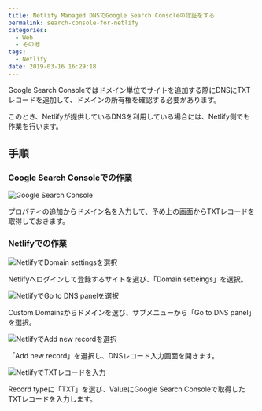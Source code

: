 ```yaml
---
title: Netlify Managed DNSでGoogle Search Consoleの認証をする
permalink: search-console-for-netlify
categories:
  - Web
  - その他
tags:
  - Netlify
date: 2019-03-16 16:29:18
---
```

Google Search Consoleではドメイン単位でサイトを追加する際にDNSにTXTレコードを追加して、ドメインの所有権を確認する必要があります。

このとき、Netlifyが提供しているDNSを利用している場合には、Netlify側でも作業を行います。

## 手順
### Google Search Consoleでの作業

![Google Search Console](1.png)

プロパティの追加からドメイン名を入力して、予め上の画面からTXTレコードを取得しておきます。

### Netlifyでの作業

![NetlifyでDomain settingsを選択](2.png)

Netlifyへログインして登録するサイトを選び、「Domain setteings」を選択。

![NetlifyでGo to DNS panelを選択](3.png)

Custom Domainsからドメインを選び、サブメニューから「Go to DNS panel」を選択。

![NetlifyでAdd new recordを選択](4.png)

「Add new record」を選択し、DNSレコード入力画面を開きます。

![NetlifyでTXTレコードを入力](5.png)

Record typeに「TXT」を選び、ValueにGoogle Search Consoleで取得したTXTレコードを入力します。
